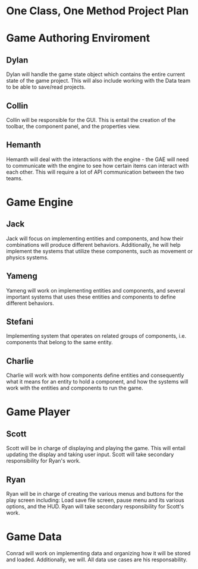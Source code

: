 One Class, One Method Project Plan
=====

# Game Authoring Enviroment
## Dylan
Dylan will handle the game state object which contains the entire current state of the game project. This will also include working with the Data team to be able to save/read projects.
## Collin
Collin will be responsible for the GUI. This is entail the creation of the toolbar, the component panel, and the properties view. 
## Hemanth
Hemanth will deal with the interactions with the engine - the GAE will need to communicate with the engine to see how certain items can interact with each other. This will require a lot of API communication between the two teams. 
# Game Engine

## Jack
Jack will focus on implementing entities and components, and how their combinations will produce different behaviors. Additionally, he will help implement the systems that utilize these components, such as movement or physics systems.

## Yameng
Yameng will work on implementing entities and components, and several important systems that uses these entities and components to define different behaviors.
## Stefani
Implementing system that operates on related groups of components, i.e. components that belong to the same entity.

## Charlie
Charlie will work with how components define entities and consequently what it means for an entity to hold a component, and how the systems
will work with the entities and components to run the game.

# Game Player
## Scott
Scott will be in charge of displaying and playing the game. This will entail updating the display and taking user input. Scott will take secondary responsibility for Ryan's work.
## Ryan
Ryan will be in charge of creating the various menus and buttons for the play screen including: Load save file screen, pause menu and its various options, and the HUD. Ryan will take secondary responsibility for Scott's work.

# Game Data
Conrad will work on implementing data and organizing how it will be stored and loaded. Additionally, we will. All data use cases are his responsability.
